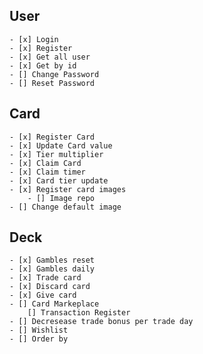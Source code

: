 ## User

    - [x] Login
    - [x] Register
    - [x] Get all user
    - [x] Get by id
    - [] Change Password
    - [] Reset Password

## Card

    - [x] Register Card
    - [x] Update Card value
    - [x] Tier multiplier
    - [x] Claim Card
    - [x] Claim timer
    - [x] Card tier update
    - [x] Register card images
        - [] Image repo
    - [] Change default image

## Deck

    - [x] Gambles reset
    - [x] Gambles daily
    - [x] Trade card
    - [x] Discard card
    - [x] Give card
    - [] Card Markeplace
        [] Transaction Register
    - [] Decresease trade bonus per trade day
    - [] Wishlist
    - [] Order by
